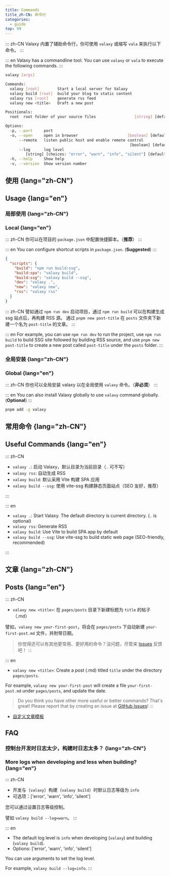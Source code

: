 ```yaml
---
title: Commands
title_zh-CN: 命令行
categories:
  - guide
top: 99
---
```


::: zh-CN
Valaxy 内置了辅助命令行，你可使用 `valaxy` 或缩写 `vala` 来执行以下命令。
:::

::: en
Valaxy has a commandline tool. You can use `valaxy` or `vala` to execute the following commands.
:::

```bash
valaxy [args]

Commands:
  valaxy [root]        Start a local server for Valaxy                 [default]
  valaxy build [root]  build your blog to static content
  valaxy rss [root]    generate rss feed
  valaxy new <title>   Draft a new post

Positionals:
  root  root folder of your source files                 [string] [default: "."]

Options:
  -p, --port     port                                                   [number]
  -o, --open     open in browser                      [boolean] [default: false]
      --remote   listen public host and enable remote control
                                                       [boolean] [default: true]
      --log      log level
         [string] [choices: "error", "warn", "info", "silent"] [default: "info"]
  -h, --help     Show help                                             [boolean]
  -v, --version  Show version number                                   [boolean]
```

## 使用 {lang="zh-CN"}

## Usage {lang="en"}

### 局部使用 {lang="zh-CN"}

### Local {lang="en"}

::: zh-CN
你可以在项目的 `package.json` 中配置快捷脚本。（**推荐**）
:::

::: en
You can configure shortcut scripts in `package.json`. (**Suggested**)
:::

```json
{
  "scripts": {
    "build": "npm run build:ssg",
    "build:spa": "valaxy build",
    "build:ssg": "valaxy build --ssg",
    "dev": "valaxy .",
    "new": "valaxy new",
    "rss": "valaxy rss"
  }
}
```

::: zh-CN
譬如通过 `npm run dev` 启动项目，通过 `npm run build` 可以在构建生成 ssg 站点后，再构建 RSS 源。
通过 `pnpm new post-title` 在 `posts` 文件夹下新建一个名为 `post-title` 的文章。
:::

::: en
For example, you can use `npm run dev` to run the project, use `npm run build` to build
SSG site followed by building RSS source, and use `pnpm new post-title` to create a new
post called `post-title` under the `posts` folder.
:::

### 全局安装 {lang="zh-CN"}

### Global {lang="en"}

::: zh-CN
你也可以全局安装 valaxy 以在全局使用 `valaxy` 命令。（**非必须**）
:::

::: en
You can also install Valaxy globally to use `valaxy` command globally. (**Optional**)
:::

```bash
pnpm add -g valaxy
```

## 常用命令 {lang="zh-CN"}

## Useful Commands {lang="en"}

::: zh-CN

- `valaxy .`: 启动 Valaxy，默认目录为当前目录（`.` 可不写）
- `valaxy rss`: 自动生成 RSS
- `valaxy build`: 默认采用 Vite 构建 SPA 应用
- `valaxy build --ssg`: 使用 vite-ssg 构建静态页面站点（SEO 友好，推荐）

:::

::: en

- `valaxy .`: Start Valaxy. The default directory is current directory. (`.` is optional)
- `valaxy rss`: Generate RSS
- `valaxy build`: Use Vite to build SPA app by default
- `valaxy build --ssg`: Use vite-ssg to build static web page (SEO-friendly, recommended)

:::

## 文章 {lang="zh-CN"}

## Posts {lang="en"}

::: zh-CN

- `valaxy new <title>`: 在 `pages/posts` 目录下新建标题为 `title` 的帖子（.md）

譬如，`valaxy new your-first-post`，将会在 `pages/posts` 下自动新建 `your-first-post.md` 文件，并附带日期。

> 你觉得还可以有其他更常用、更好用的命令？没问题，尽管来 [Issues](https://github.com/YunYouJun/valaxy/issues) 反馈吧！
:::

::: en

- `valaxy new <title>`: Create a post (.md) titled `title` under the directory `pages/posts`.

For example, `valaxy new your-first-post` will create a file `your-first-post.md` under `pages/posts`,
and update the date.

> Do you think you have other more useful or better commands? That's great! Please report that by creating
> an issue at [GitHub Issues](https://github.com/YunYouJun/valaxy/issues)!
:::

- [自定义文章模板](/guide/custom/templates)

## FAQ

### 控制台开发时日志太少，构建时日志太多？ {lang="zh-CN"}

### More logs when developing and less when building? {lang="en"}

::: zh-CN

- 开发与（`valaxy`）构建（`valaxy build`）时默认日志等级为 `info`
- 可选项：['error', 'warn', 'info', 'silent']

您可以通过设置日志等级控制。

譬如 `valaxy build --log=warn`。
:::

::: en

- The default log level is `info` when developing (`valaxy`) and building (`valaxy build`).
- Options: ['error', 'warn', 'info', 'silent']

You can use arguments to set the log level.

For example, `valaxy build --log=info`.
:::
